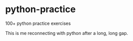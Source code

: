 # python-practice
100+ python practice exercises

This is me reconnecting with python after a long, long gap.
